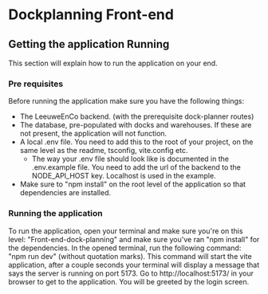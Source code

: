 # Dockplanning Front-end

## Getting the application Running

This section will explain how to run the application on your end.

### Pre requisites

Before running the application make sure you have the following things:

- The LeeuweEnCo backend. (with the prerequisite dock-planner routes)
- The database, pre-populated with docks and warehouses. If these are not present, the application will not function.
- A local .env file. You need to add this to the root of your project, on the same level as the readme, tsconfig, vite.config etc.
  - The way your .env file should look like is documented in the .env.example file. You need to add the url of the backend to the NODE_API_HOST key. Localhost is used in the example.
- Make sure to "npm install" on the root level of the application so that dependencies are installed.

### Running the application

To run the application, open your terminal and make sure you're on this level: "Front-end-dock-planning" and make sure you've ran "npm install" for the dependencies. In the opened terminal, run the following command: "npm run dev" (without quotation marks). This command will start the vite application, after a couple seconds your terminal will display a message that says the server is running on port 5173. Go to http://localhost:5173/ in your browser to get to the application. You will be greeted by the login screen.
